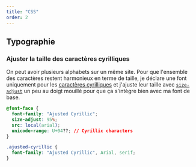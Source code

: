 ```yaml
---
title: "CSS"
order: 2
---
```

## Typographie

### Ajuster la taille des caractères cyrilliques

On peut avoir plusieurs alphabets sur un même site. Pour que l'ensemble des caractères restent harmonieux en terme de taille, je déclare une font uniquement pour les [caractères cyrilliques](https://en.wikipedia.org/wiki/Cyrillic_(Unicode_block)) et j'ajuste leur taille avec [`size-adjust`](https://developer.mozilla.org/en-US/docs/Web/CSS/@font-face/size-adjust) un peu au doigt mouillé pour que ça s'intègre bien avec ma font de base.


```css
@font-face {
  font-family: "Ajusted Cyrillic";
  size-adjust: 95%;
  src: local(arial);
  unicode-range: U+04??; // Cyrillic characters
}

.ajusted-cyrillic {
  font-family: "Ajusted Cyrillic", Arial, serif;
}
```